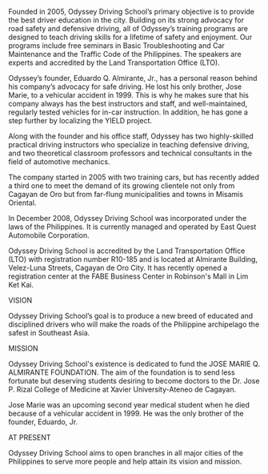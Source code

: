 Founded in 2005, Odyssey Driving School’s primary objective is to provide the best driver education in the city. Building on its strong advocacy for road safety and defensive driving, all of Odyssey’s training programs are designed to teach driving skills for a lifetime of safety and enjoyment. Our programs include free seminars in Basic Troubleshooting and Car Maintenance and the Traffic Code of the Philippines. The speakers are experts and accredited by the Land Transportation Office (LTO).

Odyssey’s founder, Eduardo Q. Almirante, Jr., has a personal reason behind his company’s advocacy for safe driving. He lost his only brother, Jose Marie, to a vehicular accident in 1999. This is why he makes sure that his company always has the best instructors and staff, and well-maintained, regularly tested vehicles for in-car instruction. In addition, he has gone a step further by localizing the YIELD project.

Along with the founder and his office staff, Odyssey has two highly-skilled practical driving instructors who specialize in teaching defensive driving, and two theoretical classroom professors and technical consultants in the field of automotive mechanics.

The company started in 2005 with two training cars, but has recently added a third one to meet the demand of its growing clientele not only from Cagayan de Oro but from far-flung municipalities and towns in Misamis Oriental.

In December 2008, Odyssey Driving School was incorporated under the laws of the Philippines. It is currently managed and operated by East Quest Automobile Corporation.

Odyssey Driving School is accredited by the Land Transportation Office (LTO) with registration number R10-185 and is located at Almirante Building, Velez-Luna Streets, Cagayan de Oro City. It has recently opened a registration center at the FABE Business Center in Robinson's Mall in Lim Ket Kai.

VISION

Odyssey Driving School’s goal is to produce a new breed of educated and disciplined drivers who will make the roads of the Philippine archipelago the safest in Southeast Asia.

MISSION

Odyssey Driving School's existence is dedicated to fund the JOSE MARIE Q. ALMIRANTE FOUNDATION. The aim of the foundation is to send less fortunate but deserving students desiring to become doctors to the Dr. Jose P. Rizal College of Medicine at Xavier University-Ateneo de Cagayan.

Jose Marie was an upcoming second year medical student when he died because of a vehicular accident in 1999. He was the only brother of the founder, Eduardo, Jr.

AT PRESENT

Odyssey Driving School aims to open branches in all major cities of the Philippines to serve more people and help attain its vision and mission.
